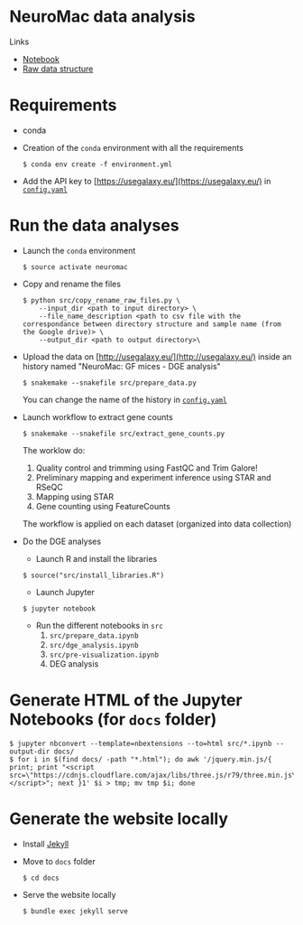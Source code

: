 NeuroMac data analysis
======================

Links
- [Notebook](https://monod.lelab.tailordev.fr/b57db1ec-cc35-47d6-8767-9140d0390bdc#THcB4zTs+1L1Hq9S26HTlJ0IZCjjlCzcnakq7mBGpJo=)
- [Raw data structure](https://docs.google.com/spreadsheets/d/1DL8pEVj5cvGflPIiaSPRXy-dMk2S7CxmnIk6Ubta2xs/edit#gid=0)

# Requirements

- conda
- Creation of the `conda` environment with all the requirements

    ```
    $ conda env create -f environment.yml
    ```

- Add the API key to [https://usegalaxy.eu/](https://usegalaxy.eu/) in [`config.yaml`](config.yaml)

# Run the data analyses

- Launch the `conda` environment

    ```
    $ source activate neuromac
    ```

- Copy and rename the files

    ```
    $ python src/copy_rename_raw_files.py \
        --input_dir <path to input directory> \
        --file_name_description <path to csv file with the correspondance between directory structure and sample name (from the Google drive)> \
        --output_dir <path to output directory>\
    ```

- Upload the data on [http://usegalaxy.eu/](http://usegalaxy.eu/) inside an history named "NeuroMac: GF mices - DGE analysis"

    ```
    $ snakemake --snakefile src/prepare_data.py
    ```

    You can change the name of the history in [`config.yaml`](config.yaml)

- Launch workflow to extract gene counts

    ```
    $ snakemake --snakefile src/extract_gene_counts.py
    ```

    The worklow do:
    1. Quality control and trimming using FastQC and Trim Galore!
    2. Preliminary mapping and experiment inference using STAR and RSeQC
    3. Mapping using STAR
    4. Gene counting using FeatureCounts

    The workflow is applied on each dataset (organized into data collection)

- Do the DGE analyses
    - Launch R and install the libraries

    ```
    $ source("src/install_libraries.R") 
    ```

    - Launch Jupyter

    ```
    $ jupyter notebook
    ```

    - Run the different notebooks in `src`
        1. `src/prepare_data.ipynb`
        2. `src/dge_analysis.ipynb`
        3. `src/pre-visualization.ipynb`
        4. DEG analysis

# Generate HTML of the Jupyter Notebooks (for `docs` folder)

```
$ jupyter nbconvert --template=nbextensions --to=html src/*.ipynb --output-dir docs/
$ for i in $(find docs/ -path "*.html"); do awk '/jquery.min.js/{ print; print "<script src=\"https://cdnjs.cloudflare.com/ajax/libs/three.js/r79/three.min.js\"></script>"; next }1' $i > tmp; mv tmp $i; done
```

# Generate the website locally

- Install [Jekyll](https://jekyllrb.com/docs/installation/)
- Move to `docs` folder

    ```
    $ cd docs
    ```

- Serve the website locally

    ```
    $ bundle exec jekyll serve
    ```

